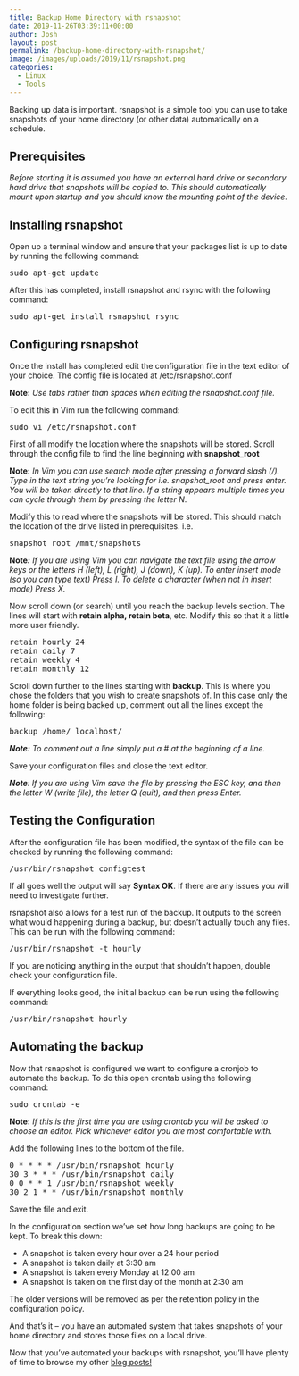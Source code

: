 ```yaml
---
title: Backup Home Directory with rsnapshot
date: 2019-11-26T03:39:11+00:00
author: Josh
layout: post
permalink: /backup-home-directory-with-rsnapshot/
image: /images/uploads/2019/11/rsnapshot.png
categories:
  - Linux
  - Tools
---
```

Backing up data is important. rsnapshot is a simple tool you can use to take snapshots of your home directory (or other data) automatically on a schedule.

## Prerequisites

_Before starting it is assumed you have an external hard drive or secondary hard drive that snapshots will be copied to. This should automatically mount upon startup and you should know the mounting point of the device._

## Installing rsnapshot

Open up a terminal window and ensure that your packages list is up to date by running the following command:

<pre class="wp-block-preformatted">sudo apt-get update</pre>

After this has completed, install rsnapshot and rsync with the following command:

<pre class="wp-block-preformatted">sudo apt-get install rsnapshot rsync</pre>

## Configuring rsnapshot

Once the install has completed edit the configuration file in the text editor of your choice. The config file is located at /etc/rsnapshot.conf

**Note:** _Use tabs rather than spaces when editing the rsnapshot.conf file._

To edit this in Vim run the following command:

<pre class="wp-block-preformatted">sudo vi /etc/rsnapshot.conf</pre>

First of all modify the location where the snapshots will be stored. Scroll through the config file to find the line beginning with **snapshot_root**

**Note:** _In Vim you can use search mode after pressing a forward slash (/). Type in the text string you&#8217;re looking for i.e. snapshot_root and press enter. You will be taken directly to that line. If a string appears multiple times you can cycle through them by pressing the letter N_.

Modify this to read where the snapshots will be stored. This should match the location of the drive listed in prerequisites. i.e.

<pre class="wp-block-preformatted">snapshot_root /mnt/snapshots</pre>

**Note**_**:** If you are using Vim you can navigate the text file using the arrow keys or the letters H (left), L (right), J (down), K (up). To enter insert mode (so you can type text) Press I. To delete a character (when not in insert mode) Press X._

Now scroll down (or search) until you reach the backup levels section. The lines will start with **retain alpha, retain beta**, etc. Modify this so that it a little more user friendly.

<pre class="wp-block-preformatted">retain hourly 24
retain daily 7
retain weekly 4
retain monthly 12</pre>

Scroll down further to the lines starting with **backup**. This is where you chose the folders that you wish to create snapshots of. In this case only the home folder is being backed up, comment out all the lines except the following:

<pre class="wp-block-preformatted">backup /home/ localhost/</pre>

_**Note:** To comment out a line simply put a # at the beginning of a line._

Save your configuration files and close the text editor.

**_Note_**_: If you are using Vim save the file by pressing the ESC key, and then the letter W (write file), the letter Q (quit), and then press Enter._

## Testing the Configuration

After the configuration file has been modified, the syntax of the file can be checked by running the following command:

<pre class="wp-block-preformatted">/usr/bin/rsnapshot configtest</pre>

If all goes well the output will say **Syntax OK**. If there are any issues you will need to investigate further.

rsnapshot also allows for a test run of the backup. It outputs to the screen what would happening during a backup, but doesn&#8217;t actually touch any files. This can be run with the following command:

<pre class="wp-block-preformatted">/usr/bin/rsnapshot -t hourly</pre>

If you are noticing anything in the output that shouldn&#8217;t happen, double check your configuration file.

If everything looks good, the initial backup can be run using the following command:

<pre class="wp-block-preformatted">/usr/bin/rsnapshot hourly</pre>

## Automating the backup

Now that rsnapshot is configured we want to configure a cronjob to automate the backup. To do this open crontab using the following command:

<pre class="wp-block-preformatted">sudo crontab -e</pre>

**Note:** _If this is the first time you are using crontab you will be asked to choose an editor. Pick whichever editor you are most comfortable with._

Add the following lines to the bottom of the file.

<pre class="wp-block-preformatted">0 * * * * /usr/bin/rsnapshot hourly<br />30 3 * * * /usr/bin/rsnapshot daily<br />0 0 * * 1 /usr/bin/rsnapshot weekly<br />30 2 1 * * /usr/bin/rsnapshot monthly</pre>

Save the file and exit.

In the configuration section we&#8217;ve set how long backups are going to be kept. To break this down:

  * A snapshot is taken every hour over a 24 hour period
  * A snapshot is taken daily at 3:30 am
  * A snapshot is taken every Monday at 12:00 am
  * A snapshot is taken on the first day of the month at 2:30 am

The older versions will be removed as per the retention policy in the configuration policy.

And that&#8217;s it &#8211; you have an automated system that takes snapshots of your home directory and stores those files on a local drive. 

Now that you&#8217;ve automated your backups with rsnapshot, you&#8217;ll have plenty of time to browse my other [blog posts!](https://joshdawes.com/recent-posts/)